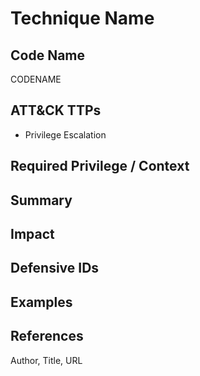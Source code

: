 # Technique Name

## Code Name
CODENAME

## ATT&CK TTPs
- Privilege Escalation

## Required Privilege / Context

## Summary

## Impact

## Defensive IDs

## Examples

## References
Author, Title, URL